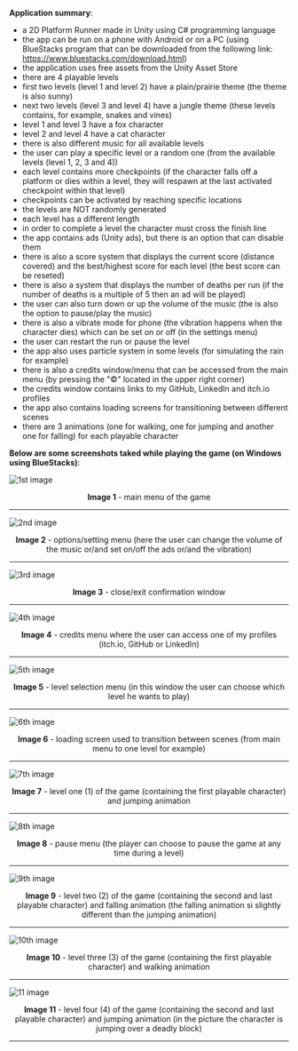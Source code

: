<strong>Application summary</strong>:
- a 2D Platform Runner made in Unity using C# programming language
- the app can be run on a phone with Android or on a PC (using BlueStacks program that can be downloaded from the following link: https://www.bluestacks.com/download.html)
- the application uses free assets from the Unity Asset Store
- there are 4 playable levels
- first two levels (level 1 and level 2) have a plain/prairie theme (the theme is also sunny)
- next two levels (level 3 and level 4) have a jungle theme (these levels contains, for example, snakes and vines)
- level 1 and level 3 have a fox character
- level 2 and level 4 have a cat character
- there is also different music for all available levels
- the user can play a specific level or a random one (from the available levels (level 1, 2, 3 and 4))
- each level contains more checkpoints (if the character falls off a platform or dies within a level, they will respawn at the last activated checkpoint within that level)
- checkpoints can be activated by reaching specific locations
- the levels are NOT randomly generated
- each level has a different length
- in order to complete a level the character must cross the finish line
- the app contains ads (Unity ads), but there is an option that can disable them
- there is also a score system that displays the current score (distance covered) and the best/highest score for each level (the best score can be reseted)
- there is also a system that displays the number of deaths per run (if the number of deaths is a multiple of 5 then an ad will be played)
- the user can also turn down or up the volume of the music (the is also the option to pause/play the music)
- there is also a vibrate mode for phone (the vibration happens when the character dies) which can be set on or off (in the settings menu)
- the user can restart the run or pause the level
- the app also uses particle system in some levels (for simulating the rain for example)
- there is also a credits window/menu that can be accessed from the main menu (by pressing the "©" located in the upper right corner)
- the credits window contains links to my GitHub, LinkedIn and itch.io profiles
- the app also contains loading screens for transitioning between different scenes
- there are 3 animations (one for walking, one for jumping and another one for falling) for each playable character

<strong>Below are some screenshots taked while playing the game (on Windows using BlueStacks)</strong>:

![1st image](https://github.com/Ampersand25/2DPlatformRunner/blob/master/Screenshots/ss1.png)
<p align="center"><strong>Image 1</strong> - main menu of the game</p>
<hr>

![2nd image](https://github.com/Ampersand25/2DPlatformRunner/blob/master/Screenshots/ss2.png)
<p align="center"><strong>Image 2</strong> - options/setting menu (here the user can change the volume of the music or/and set on/off the ads or/and the vibration)</p>
<hr>

![3rd image](https://github.com/Ampersand25/2DPlatformRunner/blob/master/Screenshots/ss3.png)
<p align="center"><strong>Image 3</strong> - close/exit confirmation window</p>
<hr>

![4th image](https://github.com/Ampersand25/2DPlatformRunner/blob/master/Screenshots/ss4.png)
<p align="center"><strong>Image 4</strong> - credits menu where the user can access one of my profiles (itch.io, GitHub or LinkedIn)</p>
<hr>

![5th image](https://github.com/Ampersand25/2DPlatformRunner/blob/master/Screenshots/ss5.png)
<p align="center"><strong>Image 5</strong> - level selection menu (in this window the user can choose which level he wants to play)</p>
<hr>

![6th image](https://github.com/Ampersand25/2DPlatformRunner/blob/master/Screenshots/ss6.png)
<p align="center"><strong>Image 6</strong> - loading screen used to transition between scenes (from main menu to one level for example)</p>
<hr>

![7th image](https://github.com/Ampersand25/2DPlatformRunner/blob/master/Screenshots/ss7.png)
<p align="center"><strong>Image 7</strong> - level one (1) of the game (containing the first playable character) and jumping animation</p>
<hr>

![8th image](https://github.com/Ampersand25/2DPlatformRunner/blob/master/Screenshots/ss8.png)
<p align="center"><strong>Image 8</strong> - pause menu (the player can choose to pause the game at any time during a level)</p>
<hr>

![9th image](https://github.com/Ampersand25/2DPlatformRunner/blob/master/Screenshots/ss9.png)
<p align="center"><strong>Image 9</strong> - level two (2) of the game (containing the second and last playable character) and falling animation (the falling animation si slightly different than the jumping animation)</p>
<hr>

![10th image](https://github.com/Ampersand25/2DPlatformRunner/blob/master/Screenshots/ss10.png)
<p align="center"><strong>Image 10</strong> - level three (3) of the game (containing the first playable character) and walking animation</p>
<hr>

![11 image](https://github.com/Ampersand25/2DPlatformRunner/blob/master/Screenshots/ss11.png)
<p align="center"><strong>Image 11</strong> - level four (4) of the game (containing the second and last playable character) and jumping animation (in the picture the character is jumping over a deadly block)</p>
<hr>
